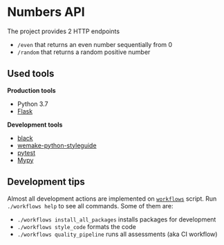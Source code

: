 # Numbers API
The project provides 2 HTTP endpoints
- `/even` that returns an even number sequentially from 0
- `/random` that returns a random positive number

## Used tools
**Production tools**
- Python 3.7
- [Flask](https://flask.palletsprojects.com/en/1.1.x/)

**Development tools**
- [black](https://black.readthedocs.io/en/stable/)
- [wemake-python-styleguide](https://wemake-python-stylegui.de/en/latest/)
- [pytest](https://docs.pytest.org/en/latest/)
- [Mypy](https://mypy.readthedocs.io/)

## Development tips
Almost all development actions are implemented on [`workflows`](workflows) script. Run `./workflows help` to see
all commands. Some of them are:
- `./workflows install_all_packages` installs packages for development
- `./workflows style_code` formats the code
- `./workflows quality_pipeline` runs all assessments (aka CI workflow)
